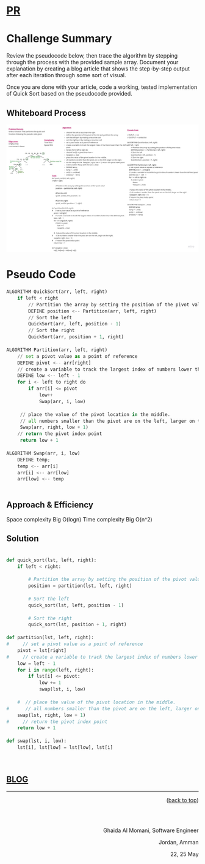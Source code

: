 # [PR](https://github.com/GhaidaMomani/data-structures-and-algorithms/pull/21)
# Challenge Summary
Review the pseudocode below, then trace the algorithm by stepping through the process with the provided sample array. Document your explanation by creating a blog article that shows the step-by-step output after each iteration through some sort of visual.

Once you are done with your article, code a working, tested implementation of Quick Sort based on the pseudocode provided.

## Whiteboard Process


![](../quick/assets/quicksort.jpg)





# Pseudo Code

``` python
ALGORITHM QuickSort(arr, left, right)
    if left < right
        // Partition the array by setting the position of the pivot value
        DEFINE position <-- Partition(arr, left, right)
        // Sort the left
        QuickSort(arr, left, position - 1)
        // Sort the right
        QuickSort(arr, position + 1, right)

ALGORITHM Partition(arr, left, right)
    // set a pivot value as a point of reference
    DEFINE pivot <-- arr[right]
    // create a variable to track the largest index of numbers lower than the defined pivot
    DEFINE low <-- left - 1
    for i <- left to right do
        if arr[i] <= pivot
            low++
            Swap(arr, i, low)

     // place the value of the pivot location in the middle.
     // all numbers smaller than the pivot are on the left, larger on the right.
     Swap(arr, right, low + 1)
    // return the pivot index point
     return low + 1

ALGORITHM Swap(arr, i, low)
    DEFINE temp;
    temp <-- arr[i]
    arr[i] <-- arr[low]
    arr[low] <-- temp



```



## Approach & Efficiency
Space complexity Big O(logn)
Time complexity Big O(n^2)

## Solution
``` py

def quick_sort(lst, left, right):
    if left < right:

        # Partition the array by setting the position of the pivot value
        position = partition(lst, left, right)

        # Sort the left
        quick_sort(lst, left, position - 1)

        # Sort the right
        quick_sort(lst, position + 1, right)

def partition(lst, left, right):
#     // set a pivot value as a point of reference
    pivot = lst[right]
#     // create a variable to track the largest index of numbers lower than the defined pivot
    low = left - 1
    for i in range(left, right):
        if lst[i] <= pivot:
            low += 1
            swap(lst, i, low)

    #  // place the value of the pivot location in the middle.
#      // all numbers smaller than the pivot are on the left, larger on the right.
    swap(lst, right, low + 1)
#     // return the pivot index point
    return low + 1

def swap(lst, i, low):
    lst[i], lst[low] = lst[low], lst[i]




```

## [BLOG](../quick/BLOG.md)


<hr/>
<p align="right">(<a href="#top">back to top</a>)</p>
<br/><br/>
<p align="right">Ghaida Al Momani, Software Engineer</p>
<p align="right">Jordan, Amman</p>
<p align="right">22, 25 May </p>
